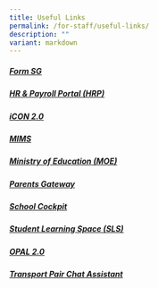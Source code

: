 ```yaml
---
title: Useful Links
permalink: /for-staff/useful-links/
description: ""
variant: markdown
---
```

##### [Form SG](https://form.gov.sg/)


##### [HR & Payroll Portal (HRP)](https://www.hrp.gov.sg/)


##### [iCON 2.0](http://icon.moe.edu.sg/)


##### [MIMS](https://portal.mims.moe.gov.sg/)


##### [Ministry of Education (MOE)](https://www.moe.gov.sg/)


##### [Parents Gateway](https://pg.moe.edu.sg/)


##### [School Cockpit](https://schoolcockpit.moe.gov.sg/)


##### [Student Learning Space (SLS)](https://vle.learning.moe.edu.sg/login)


##### [OPAL 2.0](https://idm.opal2.moe.edu.sg/)


##### [Transport Pair Chat Assistant](https://pair.gov.sg/share/asst/assistant_189e164c-3419-4311-8d01-9c8b3e76be27)